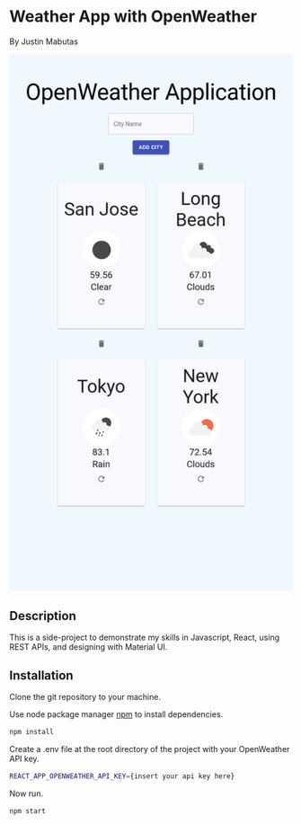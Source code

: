 # Weather App with OpenWeather

By Justin Mabutas

![Project Image](./project-image.png)

## Description

This is a side-project to demonstrate my skills in Javascript, React, using REST APIs, and designing with Material UI.

## Installation

Clone the git repository to your machine.

Use node package manager [npm](https://www.npmjs.com/) to install dependencies.

```bash
npm install
```

Create a .env file at the root directory of the project with your OpenWeather API key.

```bash
REACT_APP_OPENWEATHER_API_KEY={insert your api key here}
```

Now run.

```bash
npm start
```
